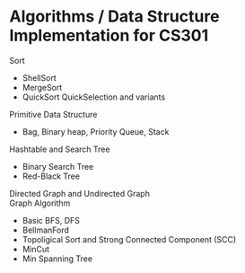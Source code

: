# Algorithms / Data Structure Implementation for CS301 
Sort
  - ShellSort  
  - MergeSort  
  - QuickSort QuickSelection and variants   

Primitive Data Structure  
  - Bag, Binary heap, Priority Queue, Stack 

Hashtable and Search Tree  
  - Binary Search Tree  
  - Red-Black Tree  
 
Directed Graph and Undirected Graph  
Graph Algorithm  
  - Basic BFS, DFS  
  - BellmanFord  
  - Topoligical Sort and Strong Connected Component (SCC)  
  - MinCut 
  - Min Spanning Tree  
